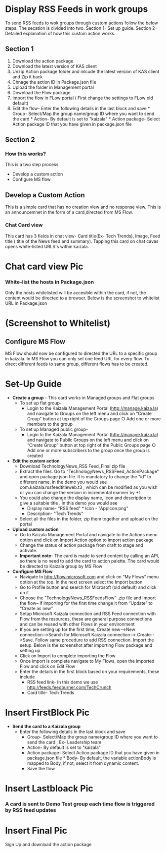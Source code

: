 # Display RSS Feeds in work groups

To send RSS feeds to wok groups through custom actions follow the below steps. The secation is divided into two. Section 1- Set up guide. Section 2- Detailed explanation of how this custom action works.

## Section 1

1. Download the action package
2. Download the latest version of KAS client
3. Unzip Action package folder and inlcude the latest version of KAS client and Zip it back
4. Chnage the action ID in Package.json file
5. Upload the folder in Management portal
6. Download the Flow package
7. Import the flow in FLow portal ( First change the settings to FLow old default)
8. Edit the flow-
                 Enter the following details in the last block and save
		*  Group- Select/Map the group name/group ID where you want to send the card
		* Action- By default is set to "kaizala"
		* Action package- Select Action package ID that you have given in package.json file
## Section 2

### How this works?
This is a two step process
* Develop a custom action
* Configure MS flow 

## Develop a Custom Action
This is a simple card that has no creation view and no response view. This is an announcemnet in the form of a card,directed from MS Flow.

### Chat Card view
This card has 3 fields in chat view- Card title(Ex- Tech Trends), Image, Feed title ( title of the News feed and summary). Tapping this card on chat cavas opens white-listed URLS's within kaizala.

# Chat card view Pic

### White-list the hosts in Package.json

Only the hosts whitelisted will be accesible within the card, if not, the content would be directed to a browser. Below is the screenshot to whitelist URL in Package.json

# (Screenshot to Whitelist)

## Configure MS Flow
MS Flow should now be configured to directed the URL to a specific group in kaizala. In MS Flow you can only set one feed URL for every flow. To direct different feeds to same group, different flows has to be created.

# Set-Up Guide
* **Create a group** -  This card works in Managed groups and Flat groups
    * To set up flat group-
		*  Login to the Kaizala Management Portal (http://manage.kaiza.la) and navigate to Groups on the left menu and click on “Create Group” button at top right of the Groups page
		○ Add one or more members to the group
	* To set up Managed public group- 
		*  Login to the Kaizala Management Portal (http://manage.kaiza.la) and navigate to Public Groups on the left menu and click on “Create Group” button at top right of the Public Groups page
		○ Add one or more subscribers to the group once the group is created
*  **Edit the custom action**
    *  Download TechnologyNews_RSS Feed_Final zip file
	*  Extract the files. Go to "TechnologyNews_RSSFeed_ActionPackage" and  open package.json file. It is mandatory to change the "id" to different name, in the demo you would see com.kaizala.rssfeedtitleweb.t3 , which can be modified as you wish or you can change the version in incremental manner by +1
    * You could also change the display name, Icon and description to give a suitable title . In this demo you would see
		*  Display name- "RSS feed"
                * Icon - "AppIcon.png"
		* Description- "Tech Trends"
    *  Select all the files in the folder, zip them together and upload on the portal
* **Upload custom action**
    *  Go to Kaizala Management Portal and navigate to the Actions menu option and click on Import Action option to import action package
	*  Change the status of action package from draft to stage and activate. 
    * **Important note**- The card is made to send content by calling an API, so there is no need to add the card to action palette. The card would be directed to Kaizala group by MS Flow
* **Configure MS Flow**
    *  Navigate to http://flow.microsoft.com and click on “My Flows” menu option at the top. In the next screen select the Import button
    * Go to Profile button and search for Microsoft (old default) and click on it
	*  Choose the "TechnologyNews_RSSFeedsFlow" .zip file and Import the flow– if importing for the first time change it from “Update” to “Create as new”
	*  Setup Microsoft Kaizala connection and RSS Feed connection with Flow from the resources, these are general purpose connections and can be reused with other Flows in your environment
    *  If you are setting up for the first time, Create new-->New connection-->Search for Microsoft Kaizala connection--> Create-->Save. Follow same procedure to add RSS connection. Import the setup. Below is the screenshot after importing Flow package and setting up
    * Click on Import to complete importing the Flow
	* Once import is complete navigate to My Flows, open the imported Flow and click on Edit Flow
	* Enter the details in the first block based on your requirements, these include    
		*  RSS feed link- In this demo we use http://feeds.feedburner.com/TechCrunch
		* Card title- Tech Trends
	
# Insert FirstBlock Pic 
			
* **Send the card to a Kaizala group** 
    * Enter the following details in the last block and save
		*  Group- Select/Map the group name/group ID where you want to send the card ; Ex- Leadership team
		* Action- By default is set to "kaizala"
		* Action package- Select Action package ID that you have given in package.json file
                *  Body- By default, the variable actionBody is mapped to Body, if not, select it from dynamic content.
		* Save the flow
	
# Insert Lastbloack Pic

### A card is sent to Demo Test group each time flow is triggered by RSS feed updates

# Insert Final Pic 

 Sign Up and download the action package
